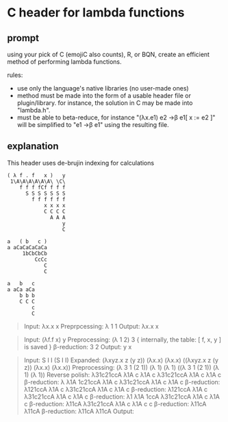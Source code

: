 # C header for lambda functions
## prompt
using your pick of C (emojiC also counts), R, or BQN, create an efficient method of performing lambda functions.

rules:
- use only the language's native libraries (no user-made ones)
- method must be made into the form of a usable header file or plugin/library. for instance, the solution in C may be made into
  "lambda.h".
- must be able to beta-reduce, for instance "(λx.e1) e2 ->β e1[ x := e2 ]" will be simplified to "e1 ->β e1" using the resulting    file.

## explanation
This header uses de-brujin indexing for calculations

```lambda
( λ f . f   x )   y
 1\A\A\A\A\A\A\ \C\
    f f f fCf f f f
      S S S S S S S
        f f f f f f
            x x x x
            C C C C
              A A A
                  y
                  C
```
```lambda
a   ( b   c )
a aCaCaCaCaCa
     1bCbCbCb
         CcCc
            C
            C
```
```lambda
a   b   c
a aCa aCa
    b b b
    C C C
        c
        C
```


>Input: λx.x x
>Preprpcessing: λ 1 1
>Output: λx.x x

>Input: (λf.f x) y
>Preprocessing: (λ 1 2) 3 { internally, the table: [ f, x, y ] is saved }
>β-reduction: 3 2
>Output: y x

>Input: S I I (S I I)
>Expanded: (λxyz.x z (y z)) (λx.x) (λx.x) ((λxyz.x z (y z)) (λx.x) (λx.x))
>Preprocessing: (λ 3 1 (2 1)) (λ 1) (λ 1) ((λ 3 1 (2 1)) (λ 1) (λ 1))
>Reverse polish: λ31c21ccA λ1A c λ1A c λ31c21ccA λ1A c λ1A c
>β-reduction: λ λ1A 1c21ccA λ1A c λ31c21ccA λ1A c λ1A c
>β-reduction: λ121ccA λ1A c λ31c21ccA λ1A c λ1A c
>β-reduction: λ121ccA λ1A c λ31c21ccA λ1A c λ1A c
>β-reduction: λ1 λ1A 1ccA λ31c21ccA λ1A c λ1A c
>β-reduction: λ11cA λ31c21ccA λ1A c λ1A c c
>β-reduction: λ11cA λ11cA
>β-reduction: λ11cA λ11cA
>Output:

